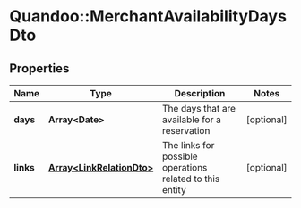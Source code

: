 # Quandoo::MerchantAvailabilityDaysDto

## Properties
Name | Type | Description | Notes
------------ | ------------- | ------------- | -------------
**days** | **Array&lt;Date&gt;** | The days that are available for a reservation | [optional] 
**links** | [**Array&lt;LinkRelationDto&gt;**](LinkRelationDto.md) | The links for possible operations related to this entity | [optional] 


